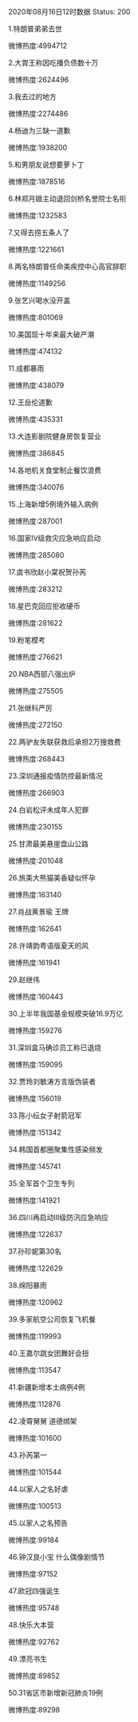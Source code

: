2020年08月16日12时数据
Status: 200

1.特朗普弟弟去世

微博热度:4994712

2.大胃王称因吃播负债数十万

微博热度:2624496

3.我去过的地方

微博热度:2274486

4.杨迪为三缺一道歉

微博热度:1938200

5.和男朋友说想要萝卜丁

微博热度:1878516

6.林郑月娥主动退回剑桥名誉院士名衔

微博热度:1232583

7.又得去捞五条人了

微博热度:1221661

8.两名特朗普任命美疾控中心高官辞职

微博热度:1149256

9.张艺兴喝水没开盖

微博热度:801069

10.美国现十年来最大破产潮

微博热度:474132

11.成都暴雨

微博热度:438079

12.王岳伦道歉

微博热度:435331

13.大连影剧院健身房恢复营业

微博热度:386845

14.各地机关食堂制止餐饮浪费

微博热度:340076

15.上海新增5例境外输入病例

微博热度:287001

16.国家Ⅳ级救灾应急响应启动

微博热度:285080

17.虞书欣赵小棠祝贺孙芮

微博热度:283212

18.星巴克回应拒收硬币

微博热度:281622

19.粉笔模考

微博热度:276621

20.NBA西部八强出炉

微博热度:275505

21.张继科严厉

微博热度:272150

22.两驴友失联获救后承担2万搜救费

微博热度:268443

23.深圳通报疫情防控最新情况

微博热度:266903

24.白岩松评未成年人犯罪

微博热度:230155

25.甘肃最美悬崖盘山公路

微博热度:201048

26.旅美大熊猫美香疑似怀孕

微博热度:163140

27.肖战黄景瑜 王牌

微博热度:162641

28.许靖韵粤语版夏天的风

微博热度:161941

29.赵继伟

微博热度:160443

30.上半年我国基金规模突破16.9万亿

微博热度:159276

31.深圳盒马确诊员工称已退烧

微博热度:159095

32.贾玲刘敏涛方言版伪装者

微博热度:156019

33.陈小纭女子射箭冠军

微博热度:151342

34.韩国首都圈聚集性感染频发

微博热度:145741

35.全军首个卫生专列

微博热度:141921

36.四川再启动III级防汛应急响应

微博热度:122637

37.孙珍妮第30名

微博热度:122629

38.绵阳暴雨

微博热度:120962

39.多家航空公司恢复飞机餐

微博热度:119993

40.王嘉尔跳女团舞好会扭

微博热度:113547

41.新疆新增本土病例4例

微博热度:112876

42.凌霄舅舅 道德绑架

微博热度:101600

43.孙芮第一

微博热度:101544

44.以家人之名好虐

微博热度:100513

45.以家人之名预告

微博热度:99184

46.钟汉良小宝 什么偶像剧情节

微博热度:97152

47.欧冠四强诞生

微博热度:95748

48.快乐大本营

微博热度:92762

49.漂亮书生

微博热度:89852

50.31省区市新增新冠肺炎19例

微博热度:89298


